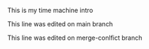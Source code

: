 This is my time machine intro  

This line was edited on main branch

This line was edited on merge-conlfict branch
